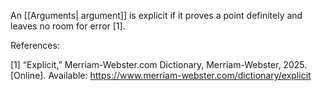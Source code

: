 
An [[Arguments| argument]] is explicit if it proves a point definitely and leaves no room for error [1].

References:

[1]  “Explicit,” Merriam-Webster.com Dictionary, Merriam-Webster, 2025. [Online]. Available: https://www.merriam-webster.com/dictionary/explicit